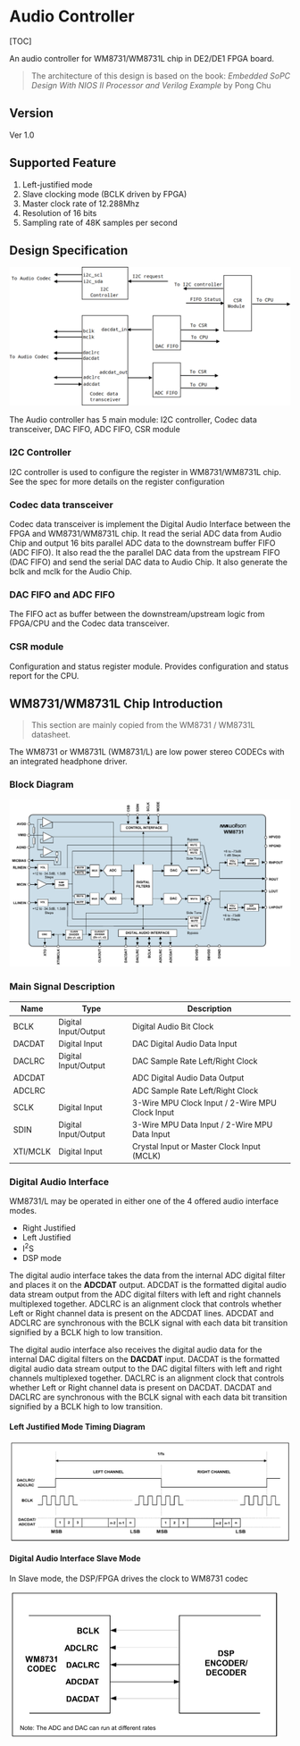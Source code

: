 # Audio Controller

[TOC]

An audio controller for WM8731/WM8731L chip in DE2/DE1 FPGA board. 

> The architecture of this design is based on the book: *Embedded SoPC Design With NIOS II Processor and Verilog Example* by Pong Chu



## Version

Ver 1.0



## Supported Feature

1. Left-justified mode
2. Slave clocking mode (BCLK driven by FPGA)
3. Master clock rate of 12.288Mhz
4. Resolution of 16 bits
5. Sampling rate of 48K samples per second



## Design Specification

<img src="assets/img/rtl_block.png" style="zoom:67%;" />



The Audio controller has 5 main module: I2C controller, Codec data transceiver, DAC FIFO, ADC FIFO, CSR module

### I2C Controller

I2C controller is used to configure the register in WM8731/WM8731L chip. See the spec for more details on the register configuration

### Codec data transceiver

Codec data transceiver is implement the Digital Audio Interface between the FPGA and WM8731/WM8731L chip. It read the serial ADC data from Audio Chip and output 16 bits parallel ADC data to the downstream buffer FIFO (ADC FIFO). It also read the the parallel DAC data from the upstream FIFO (DAC FIFO) and send the serial DAC data to Audio Chip. It also generate the bclk and mclk for the Audio Chip.

### DAC FIFO and ADC FIFO

The FIFO act as buffer between the downstream/upstream logic from FPGA/CPU and the Codec data transceiver.

### CSR module

Configuration and status register module. Provides configuration and status report for the CPU.



## WM8731/WM8731L Chip Introduction

> This section are mainly copied from the WM8731 / WM8731L datasheet.

The WM8731 or WM8731L (WM8731/L) are low power stereo CODECs with an integrated headphone driver. 

### Block Diagram

<img src="assets/img/block_diagram.png" style="zoom:67%;" />

### Main Signal Description

| Name     | Type                 | Description                                     |
| -------- | -------------------- | ----------------------------------------------- |
| BCLK     | Digital Input/Output | Digital Audio Bit Clock                         |
| DACDAT   | Digital Input        | DAC Digital Audio Data Input                    |
| DACLRC   | Digital Input/Output | DAC Sample Rate Left/Right Clock                |
| ADCDAT   |                      | ADC Digital Audio Data Output                   |
| ADCLRC   |                      | ADC Sample Rate Left/Right Clock                |
| SCLK     | Digital Input        | 3-Wire MPU Clock Input / 2-Wire MPU Clock Input |
| SDIN     | Digital Input/Output | 3-Wire MPU Data Input / 2-Wire MPU Data Input   |
| XTI/MCLK | Digital Input        | Crystal Input or Master Clock Input (MCLK)      |

### Digital Audio Interface

WM8731/L may be operated in either one of the 4 offered audio interface modes.

- Right Justified
- Left Justified
- I<sup>2</sup>S
- DSP mode

The digital audio interface takes the data from the internal ADC digital filter and places it on the **ADCDAT** output. ADCDAT is the formatted digital audio data stream output from the ADC digital filters with left and right channels multiplexed together. ADCLRC is an alignment clock that controls whether Left or Right channel data is present on the ADCDAT lines. ADCDAT and ADCLRC are synchronous with the BCLK signal with each data bit transition signified by a BCLK high to low transition.

The digital audio interface also receives the digital audio data for the internal DAC digital filters on the **DACDAT** input. DACDAT is the formatted digital audio data stream output to the DAC digital filters with left and right channels multiplexed together. DACLRC is an alignment clock that controls whether Left or Right channel data is present on DACDAT. DACDAT and DACLRC are synchronous with the BCLK signal with each data bit transition signified by a BCLK high to low transition.

#### Left Justified Mode Timing Diagram

<img src="assets/img/left_justified.png" style="zoom:67%;" />



#### Digital Audio Interface Slave Mode

In Slave mode, the DSP/FPGA drives the clock to WM8731 codec

<img src="assets/img/slave_mode.png" style="zoom: 50%;" />